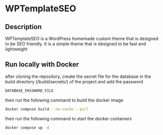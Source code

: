 # WPTemplateSEO


## Description

WPTemplateSEO is a WordPress homemade custom theme that is designed to be SEO friendly. It is a simple theme that is designed to be fast and lightweight

## Run locally with Docker

after cloning the repository,
create the secret file for the database in the build directory (/build/secrets/) of the project and add the password

```bash
DATABASE_PASSWORD_FILE
```
then run the following command to build the docker image

```bash
docker compose build --no-cache --pull
```

then run the following command to start the docker containers

```bash
docker compose up -d
```

